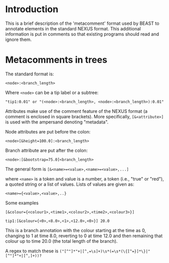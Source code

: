 # Introduction #

This is a brief description of the 'metacomment' format used by BEAST to annotate elements in the standard NEXUS format. This additional information is put in comments so that existing programs should read and ignore them.

# Metacomments in trees #

The standard format is:

`<node>:<branch_length>`

Where `<node>` can be a tip label or a subtree:

`"tip1:0.01" or "(<node>:<branch_length>, <node>:<branch_length>):0.01"`

Attributes make use of the comment feature of the NEXUS format (a comment
is enclosed in square brackets). More specifically, `[&<attribute>]` is used with
the ampersand denoting "metadata".

Node attributes are put before the colon:

`<node>[&height=100.0]:<branch_length>`

Branch attribute are put after the colon:

`<node>:[&bootstrap=75.0]<branch_length>`

The general form is `[&<name>=<value>,<name>=<value>,...]`

where `<name>` is a token and value is a number, a token (i.e., "true" or "red"), a quoted string or
a list of values. Lists of values are given as:

`<name>={<value>,<value>,..} `

Some examples

`[&colour={<colour1>,<time1>,<colour2>,<time2>,<colour3>}]`

`tip1:[&colour={<0>,<8.0>,<1>,<12.0>,<0>}] 20.0`

This is a branch annotation with the colour starting at the time as 0, changing to
1 at time 8.0, reverting to 0 at time 12.0 and then remaining that colour up to time
20.0 (the total length of the branch).

A regex to match these is `("[^"]*"+|[^,=\s]+)\s*(=\s*(\{[^=}]*\}|"[^"]*"+|[^,]+))?`